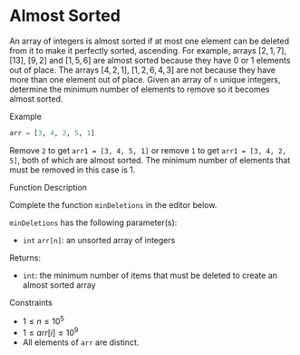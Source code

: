 # Almost Sorted

An array of integers is almost sorted if at most one element can be deleted from it to make it perfectly sorted, ascending. For example, arrays $[2, 1, 7]$, $[13]$, $[9, 2]$ and $[1, 5, 6]$ are almost sorted because they have 0 or 1 elements out of place. The arrays $[4, 2, 1]$, $[1, 2, 6, 4, 3]$ are not because they have more than one element out of place. Given an array of `n` unique integers, determine the minimum number of elements to remove so it becomes almost sorted.

Example

```python
arr = [3, 4, 2, 5, 1]
```

Remove `2` to get `arr1 = [3, 4, 5, 1]` or remove `1` to get `arr1 = [3, 4, 2, 5]`, both of which are almost sorted. The minimum number of elements that must be removed in this case is 1.

Function Description

Complete the function `minDeletions` in the editor below.

`minDeletions` has the following parameter(s):

- `int` `arr[n]`: an unsorted array of integers

Returns:

- `int`: the minimum number of items that must be deleted to create an almost sorted array

Constraints

- $1 \le n \le 10^5$
- $1 \le arr[i] \le 10^9$
- All elements of `arr` are distinct.